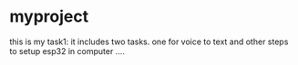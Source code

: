 # myproject
this is my task1: it includes two tasks. one for voice to text and other steps to setup esp32 in computer ....
